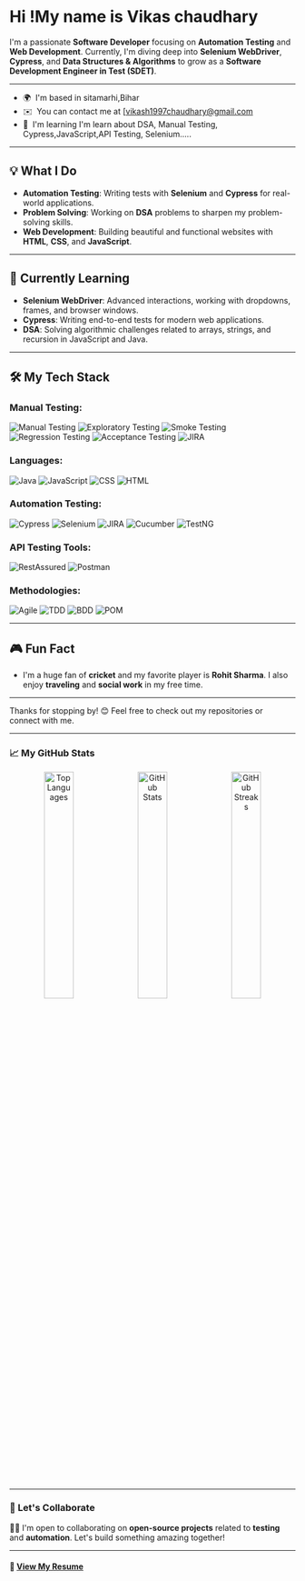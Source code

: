 Hi !My name is Vikas chaudhary
=======================================================================================================================================


I'm a passionate **Software Developer** focusing on **Automation Testing** and **Web Development**. Currently, I'm diving deep into **Selenium WebDriver**, **Cypress**, and **Data Structures & Algorithms** to grow as a **Software Development Engineer in Test (SDET)**.

---

* 🌍  I'm based in sitamarhi,Bihar
* ✉️  You can contact me at [vikash1997chaudhary@gmail.com
* 🧠  I'm learning I'm learn about DSA, Manual Testing, Cypress,JavaScript,API Testing, Selenium.....
------------------------------------------------------------------------------------------------

## 💡 What I Do
- **Automation Testing**: Writing tests with **Selenium** and **Cypress** for real-world applications.
- **Problem Solving**: Working on **DSA** problems to sharpen my problem-solving skills.
- **Web Development**: Building beautiful and functional websites with **HTML**, **CSS**, and **JavaScript**.

---


## 📝 Currently Learning
- **Selenium WebDriver**: Advanced interactions, working with dropdowns, frames, and browser windows.
- **Cypress**: Writing end-to-end tests for modern web applications.
- **DSA**: Solving algorithmic challenges related to arrays, strings, and recursion in JavaScript and Java.

---

## 🛠️ My Tech Stack

### Manual Testing:
![Manual Testing](https://img.shields.io/badge/Manual_Testing-FFA500?style=flat)
![Exploratory Testing](https://img.shields.io/badge/Exploratory_Testing-8E44AD?style=flat)
![Smoke Testing](https://img.shields.io/badge/Smoke_Testing-FF9900?style=flat)
![Regression Testing](https://img.shields.io/badge/Regression_Testing-3E8E41?style=flat)
![Acceptance Testing](https://img.shields.io/badge/Acceptance_Testing-2ECC71?style=flat)
![JIRA](https://img.shields.io/badge/JIRA-0052CC?style=flat&logo=jira&logoColor=white)


### Languages:
![Java](https://img.shields.io/badge/Java-007396?style=flat&logo=java&logoColor=white) 
![JavaScript](https://img.shields.io/badge/JavaScript-FFE600?style=flat&logo=javascript&logoColor=black)
![CSS](https://img.shields.io/badge/CSS-1572B6?style=flat&logo=css3&logoColor=white)
![HTML](https://img.shields.io/badge/HTML-E34F26?style=flat&logo=html5&logoColor=white)


### Automation Testing:
![Cypress](https://img.shields.io/badge/Cypress-061A35?style=flat&logo=cypress&logoColor=white)
![Selenium](https://img.shields.io/badge/Selenium-FFF200?style=flat&logo=selenium&logoColor=black)
![JIRA](https://img.shields.io/badge/JIRA-0052CC?style=flat&logo=jira&logoColor=white)
![Cucumber](https://img.shields.io/badge/Cucumber-6DB33F?style=flat&logo=cucumber&logoColor=white)
![TestNG](https://img.shields.io/badge/TestNG-DC3C24?style=flat&logo=testng&logoColor=white)


### API Testing Tools:
![RestAssured](https://img.shields.io/badge/RestAssured-2C6B1F?style=flat&logo=rest-assured&logoColor=white)
![Postman](https://img.shields.io/badge/Postman-FF6C37?style=flat&logo=postman&logoColor=white)


### Methodologies:
![Agile](https://img.shields.io/badge/Agile-3EAA5C?style=flat)
![TDD](https://img.shields.io/badge/TDD-FFB300?style=flat)
![BDD](https://img.shields.io/badge/BDD-5C6BC0?style=flat)
![POM](https://img.shields.io/badge/POM-FF6347?style=flat)



---







## 🎮 Fun Fact
- I'm a huge fan of **cricket** and my favorite player is **Rohit Sharma**. I also enjoy **traveling** and **social work** in my free time.

---

Thanks for stopping by! 😊 Feel free to check out my repositories or connect with me.


---

### 📈 My GitHub Stats  
<p align="center">
  <img width="32%" src="https://github-readme-stats.vercel.app/api/top-langs?username=sukhmani-kaur1&show_icons=true&locale=en&layout=compact" alt="Top Languages" />
  <img width="32%" src="https://github-readme-stats.vercel.app/api?username=sukhmani-kaur1&show_icons=true&locale=en" alt="GitHub Stats" />
  <img width="32%" src="https://streak-stats.demolab.com/?user=sukhmani-kaur1&theme=default" alt="GitHub Streaks" />
</p>

---






### 💬 Let's Collaborate
👩‍💻 I'm open to collaborating on **open-source projects** related to **testing** and **automation**. Let's build something amazing together!  

---

#### 📄 [View My Resume](https://resume-builder-test-new.masaischool.com/resume/public?resumeId=676fa650565a02c8ebbac7ae)  
